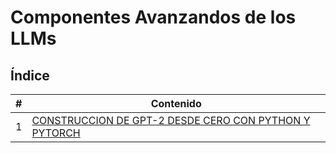 # Componentes Avanzandos de los LLMs

## Índice

| # | Contenido |
|---|-----------|
| 1 | [CONSTRUCCION DE GPT-2 DESDE CERO CON PYTHON Y PYTORCH](./01_Construccion_de_GPT-2.md) |
